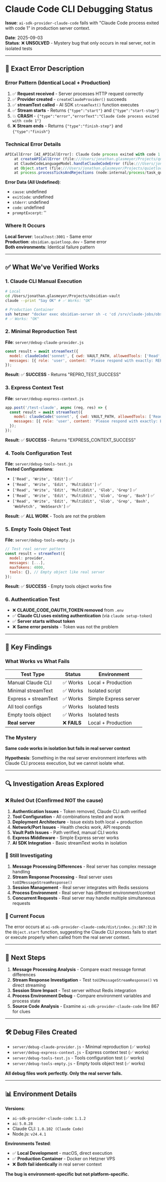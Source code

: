 # Claude Code CLI Debugging Status

**Issue**: `ai-sdk-provider-claude-code` fails with "Claude Code process exited with code 1" in production server context.

**Date**: 2025-09-03  
**Status**: ❌ **UNSOLVED** - Mystery bug that only occurs in real server, not in isolated tests

---

## 🎯 Exact Error Description

### Error Pattern (Identical Local + Production)

1. ✅ **Request received** - Server processes HTTP request correctly
2. ✅ **Provider created** - `createClaudeProvider()` succeeds 
3. ✅ **streamText called** - AI SDK `streamText()` function executes
4. ✅ **Stream starts** - Returns `{"type":"start"}` and `{"type":"start-step"}`
5. 💥 **CRASH** - `{"type":"error","errorText":"Claude Code process exited with code 1"}`
6. ❌ **Stream ends** - Returns `{"type":"finish-step"}` and `{"type":"finish"}`

### Technical Error Details

```javascript
APICallError [AI_APICallError]: Claude Code process exited with code 1
    at createAPICallError (file:///Users/jonathan.glasmeyer/Projects/quietloop-claude-obsidian-server/server/node_modules/ai-sdk-provider-claude-code/dist/index.js:204:10)
    at ClaudeCodeLanguageModel.handleClaudeCodeError (file:///Users/jonathan.glasmeyer/Projects/quietloop-claude-obsidian-server/server/node_modules/ai-sdk-provider-claude-code/dist/index.js:597:12)
    at Object.start (file:///Users/jonathan.glasmeyer/Projects/quietloop-claude-obsidian-server/server/node_modules/ai-sdk-provider-claude-code/dist/index.js:867:32)
    at process.processTicksAndRejections (node:internal/process/task_queues:105:5)
```

**Error Data (All Undefined)**:
- `cause`: undefined
- `exitCode`: undefined  
- `stderr`: undefined
- `code`: undefined
- `promptExcerpt`: ''

### Where It Occurs

**Local Server**: `localhost:3001` - Same error  
**Production**: `obsidian.quietloop.dev` - Same error  
**Both environments**: Identical failure pattern

---

## ✅ What We've Verified Works

### 1. Claude CLI Manual Execution
```bash
# Local
cd /Users/jonathan.glasmeyer/Projects/obsidian-vault
claude --print "Say OK" # ✅ Works: "OK"

# Production Container  
ssh hetzner "docker exec obsidian-server sh -c 'cd /srv/claude-jobs/obsidian-vault && echo \"test\" | claude --print \"Just say OK\"'"
# ✅ Works: "OK"
```

### 2. Minimal Reproduction Test
**File**: `server/debug-claude-provider.js`
```javascript
const result = await streamText({
  model: claudeCode('sonnet', { cwd: VAULT_PATH, allowedTools: ['Read', 'Write', 'Edit'] }),
  messages: [{ role: 'user', content: 'Please respond with exactly: REPRO_TEST_SUCCESS' }]
});
```
**Result**: ✅ **SUCCESS** - Returns "REPRO_TEST_SUCCESS"

### 3. Express Context Test  
**File**: `server/debug-express-context.js`
```javascript
app.post('/test-claude', async (req, res) => {
  const result = await streamText({
    model: claudeCode('sonnet', { cwd: VAULT_PATH, allowedTools: ['Read', 'Write', 'Edit'] }),
    messages: [{ role: 'user', content: 'Please respond with exactly: EXPRESS_CONTEXT_SUCCESS' }]
  });
});
```
**Result**: ✅ **SUCCESS** - Returns "EXPRESS_CONTEXT_SUCCESS"

### 4. Tools Configuration Test
**File**: `server/debug-tools-test.js`  
**Tested Configurations**:
- `['Read', 'Write', 'Edit']` ✅ 
- `['Read', 'Write', 'Edit', 'MultiEdit']` ✅
- `['Read', 'Write', 'Edit', 'MultiEdit', 'Glob', 'Grep']` ✅
- `['Read', 'Write', 'Edit', 'MultiEdit', 'Glob', 'Grep', 'Bash']` ✅
- `['Read', 'Write', 'Edit', 'MultiEdit', 'Glob', 'Grep', 'Bash', 'WebFetch', 'WebSearch']` ✅

**Result**: ✅ **ALL WORK** - Tools are not the problem

### 5. Empty Tools Object Test
**File**: `server/debug-tools-empty.js`
```javascript
// Test real server pattern
const result = streamText({
  model: provider,
  messages: [...],
  maxTokens: 4000,
  tools: {}, // Empty object like real server
});
```
**Result**: ✅ **SUCCESS** - Empty tools object works fine

### 6. Authentication Test
- ❌ **CLAUDE_CODE_OAUTH_TOKEN removed** from `.env`
- ✅ **Claude CLI uses existing authentication** (via `claude setup-token`)
- ✅ **Server starts without token** 
- ❌ **Same error persists** - Token was not the problem

---

## 🎯 Key Findings

### What Works vs What Fails

| Test Type | Status | Environment |
|-----------|--------|-------------|
| Manual Claude CLI | ✅ Works | Local + Production |
| Minimal streamText | ✅ Works | Isolated script |
| Express + streamText | ✅ Works | Simple Express server |
| All tool configs | ✅ Works | Isolated tests |
| Empty tools object | ✅ Works | Isolated tests |
| **Real server** | ❌ **FAILS** | Local + Production |

### The Mystery

**Same code works in isolation but fails in real server context**

**Hypothesis**: Something in the real server environment interferes with Claude CLI process execution, but we cannot isolate what.

---

## 🔍 Investigation Areas Explored

### ❌ Ruled Out (Confirmed NOT the cause)

1. **Authentication Issues** - Token removed, Claude CLI auth verified
2. **Tool Configuration** - All combinations tested and work
3. **Deployment Architecture** - Issue exists both local + production  
4. **Network/Port Issues** - Health checks work, API responds
5. **Vault Path Issues** - Path verified, manual CLI works
6. **Express Middleware** - Simple Express server works
7. **AI SDK Integration** - Basic streamText works in isolation

### 🤔 Still Investigating

1. **Message Processing Differences** - Real server has complex message handling
2. **Stream Response Processing** - Real server uses `toUIMessageStreamResponse()`
3. **Session Management** - Real server integrates with Redis sessions
4. **Process Environment** - Real server has different environment/context
5. **Concurrent Requests** - Real server may handle multiple simultaneous requests

### 📍 Current Focus

The error occurs at `ai-sdk-provider-claude-code/dist/index.js:867:32` in the `Object.start` function, suggesting the Claude CLI process fails to start or execute properly when called from the real server context.

---

## 🚀 Next Steps

1. **Message Processing Analysis** - Compare exact message format differences
2. **Stream Response Investigation** - Test `toUIMessageStreamResponse()` vs direct streaming  
3. **Session Store Impact** - Test server without Redis integration
4. **Process Environment Debug** - Compare environment variables and process state
5. **Source Code Analysis** - Examine `ai-sdk-provider-claude-code` line 867 for clues

---

## 🛠️ Debug Files Created

- `server/debug-claude-provider.js` - Minimal reproduction (✅ works)
- `server/debug-express-context.js` - Express context test (✅ works) 
- `server/debug-tools-test.js` - Tools configuration test (✅ works)
- `server/debug-tools-empty.js` - Empty tools object test (✅ works)

**All debug files work perfectly. Only the real server fails.**

---

## 📊 Environment Details

**Versions**:
- `ai-sdk-provider-claude-code`: `1.1.2`
- `ai`: `5.0.28` 
- Claude CLI: `1.0.102 (Claude Code)`
- Node.js: `v24.4.1`

**Environments Tested**:
- ✅ **Local Development** - macOS, direct execution
- ✅ **Production Container** - Docker on Hetzner VPS  
- ❌ **Both fail identically** in real server context

**The bug is environment-specific but not platform-specific.**